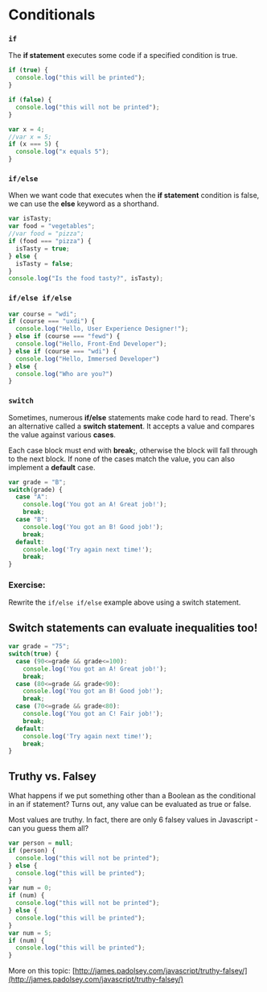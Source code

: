 # Conditionals

### `if`

The **if statement** executes some code if a specified condition is true.

```javascript
if (true) {
  console.log("this will be printed");
}

if (false) {
  console.log("this will not be printed");
}

var x = 4;
//var x = 5;
if (x === 5) {
  console.log("x equals 5");
}
```

### `if/else`

When we want code that executes when the **if statement** condition is false, we can use the **else** keyword as a shorthand.

```javascript
var isTasty;
var food = "vegetables";
//var food = "pizza";
if (food === "pizza") {
  isTasty = true;
} else {
  isTasty = false;
}
console.log("Is the food tasty?", isTasty);
```

### `if/else if/else`

```javascript
var course = "wdi";
if (course === "uxdi") {
  console.log("Hello, User Experience Designer!");
} else if (course === "fewd") {
  console.log("Hello, Front-End Developer");
} else if (course === "wdi") {
  console.log("Hello, Immersed Developer")
} else {
  console.log("Who are you?")
}
```

### `switch`

Sometimes, numerous **if/else** statements make code hard to read. There's an alternative called a **switch statement**. It accepts a value and compares the value against various **cases**.

Each case block must end with **break;**, otherwise the block will fall through to the next block. If none of the cases match the value, you can also implement a **default** case.

```javascript
var grade = "B";
switch(grade) {
  case "A":
    console.log('You got an A! Great job!');
    break;
  case "B":
    console.log('You got an B! Good job!');
    break;
  default:
    console.log('Try again next time!');
    break;
}
```

### Exercise:

Rewrite the `if/else if/else` example above using a switch statement.

## Switch statements can evaluate inequalities too!

```javascript
var grade = "75";
switch(true) {
  case (90<=grade && grade<=100):
    console.log('You got an A! Great job!');
    break;
  case (80<=grade && grade<90):
    console.log('You got an B! Good job!');
    break;
  case (70<=grade && grade<80):
    console.log('You got an C! Fair job!');
    break;
  default:
    console.log('Try again next time!');
    break;
}
```

## Truthy vs. Falsey

What happens if we put something other than a Boolean as the conditional in an if statement? Turns out, any value can be evaluated as true or false.

Most values are truthy. In fact, there are only 6 falsey values in Javascript - can you guess them all?

```javascript
var person = null;
if (person) {
  console.log("this will not be printed");
} else {
  console.log("this will be printed");
}
var num = 0;
if (num) {
  console.log("this will not be printed");
} else {
  console.log("this will be printed");
}
var num = 5;
if (num) {
  console.log("this will be printed");
}
```

More on this topic: [http://james.padolsey.com/javascript/truthy-falsey/](http://james.padolsey.com/javascript/truthy-falsey/)

